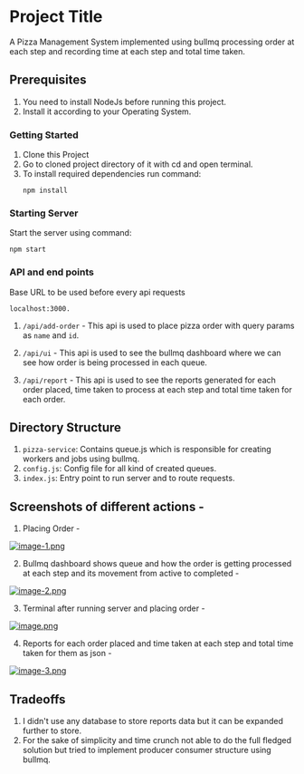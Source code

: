 # Project Title

A Pizza Management System implemented using bullmq processing order at each step and recording time at each step and total time taken. 

## Prerequisites

1. You need to install NodeJs before running this project.
2. Install it according to your Operating System.

### Getting Started

1. Clone this Project
2. Go to cloned project directory of it with cd and open terminal. 
3. To install required dependencies run command:
   ```
   npm install
   ```

### Starting Server

   Start the server using command:
   ```
   npm start
   ```
### API and end points

 Base URL to be used before every api requests
```
localhost:3000.
```

1. `/api/add-order` - This api is used to place pizza order with query params as `name` and `id`. 

2. `/api/ui` - This api is used to see the bullmq dashboard where we can see how order is being processed in each queue.

3. `/api/report` - This api is used to see the reports generated for each order placed, time taken to process at each step and total time taken for each order. 

## Directory Structure

1. `pizza-service`: Contains queue.js which is responsible for creating workers and jobs using bullmq.
2. `config.js`: Config file for all kind of created queues.
3. `index.js`: Entry point to run server and to route requests.

## Screenshots of different actions - 

1. Placing Order - 

[![image-1.png](https://i.postimg.cc/76fFw1QR/image-1.png)](https://postimg.cc/dkcH9CFR)

2. Bullmq dashboard shows queue and how the order is getting processed at each step and its movement from active to completed - 

[![image-2.png](https://i.postimg.cc/HWJmgmqL/image-2.png)](https://postimg.cc/dDKp2btM)

3. Terminal after running server and placing order - 

[![image.png](https://i.postimg.cc/X7ZTTgyB/image.png)](https://postimg.cc/MvSPBV5z)

4. Reports for each order placed and time taken at each step and total time taken for them as json - 

[![image-3.png](https://i.postimg.cc/DzsGDR7p/image-3.png)](https://postimg.cc/Mc6XfPM1)

## Tradeoffs

1. I didn't use any database to store reports data but it can be expanded further to store. 
2. For the sake of simplicity and time crunch not able to do the full fledged solution but tried to implement producer consumer structure using bullmq.